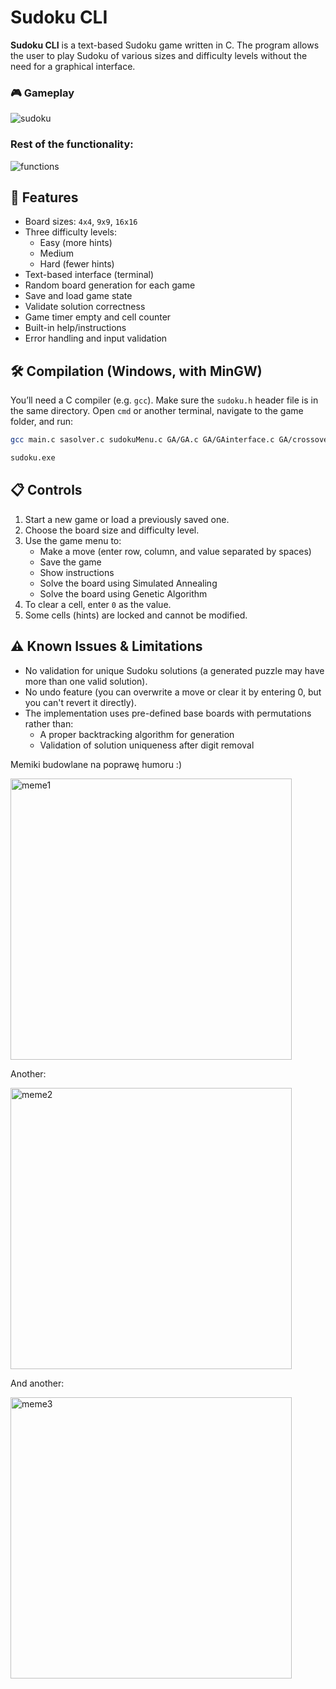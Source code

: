 # Sudoku CLI

**Sudoku CLI** is a text-based Sudoku game written in C. The program allows the user to play Sudoku of various sizes and difficulty levels without the need for a graphical interface.

### 🎮 Gameplay

![sudoku](https://github.com/user-attachments/assets/429aaeea-8c67-484b-8ba7-a0ccc0e8ca29)

### **Rest of the functionality:**

![functions](https://github.com/user-attachments/assets/5437ec83-9785-489b-aa2c-44edff5d318e)




## 🧩 Features

- Board sizes: `4x4`, `9x9`, `16x16`
- Three difficulty levels:
  - Easy (more hints)
  - Medium
  - Hard (fewer hints)
- Text-based interface (terminal)
- Random board generation for each game
- Save and load game state
- Validate solution correctness
- Game timer empty and cell counter
- Built-in help/instructions
- Error handling and input validation

## 🛠️ Compilation (Windows, with MinGW)

You’ll need a C compiler (e.g. `gcc`). Make sure the `sudoku.h` header file is in the same directory. Open `cmd` or another terminal, navigate to the game folder, and run:

```bash
gcc main.c sasolver.c sudokuMenu.c GA/GA.c GA/GAinterface.c GA/crossovers.c GA/mutations.c GA/selections.c -o sudoku.exe

sudoku.exe
```


## 📋 Controls
1. Start a new game or load a previously saved one.
2. Choose the board size and difficulty level.
3. Use the game menu to:
   -  Make a move (enter row, column, and value separated by spaces)
   -  Save the game
   -  Show instructions
   -  Solve the board using Simulated Annealing
   -  Solve the board using Genetic Algorithm
4. To clear a cell, enter `0` as the value.
5. Some cells (hints) are locked and cannot be modified.

## ⚠️ Known Issues & Limitations
- No validation for unique Sudoku solutions (a generated puzzle may have more than one valid solution).
- No undo feature (you can overwrite a move or clear it by entering 0, but you can't revert it directly).
- The implementation uses pre-defined base boards with permutations rather than:
  - A proper backtracking algorithm for generation
  - Validation of solution uniqueness after digit removal


Memiki budowlane na poprawę humoru :)

<img src="https://github.com/user-attachments/assets/39272a89-7888-4cd6-b041-a8b07713711f" alt="meme1" width="450">

Another:

<img src="https://github.com/user-attachments/assets/4d815ab6-5f3f-474b-a6bf-c2431d6221b1" alt="meme2" width="450">

And another: 

<img src="https://github.com/user-attachments/assets/686c5760-f175-4fe6-83fc-8945a4def1db" alt="meme3" width="450">

